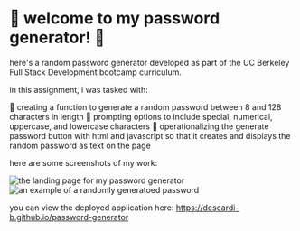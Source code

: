 # 🌸 welcome to my password generator! 🌸

here's a random password generator developed as part of the UC Berkeley Full Stack Development bootcamp curriculum.

in this assignment, i was tasked with:

🍓 creating a function to generate a random password between 8 and 128 characters in length
🍓 prompting options to include special, numerical, uppercase, and lowercase characters
🍓 operationalizing the generate password button with html and javascript so that it creates and displays the random password as text on the page

here are some screenshots of my work: 

<img src="assets/images/password-generator-img-1" alt="the landing page for my password generator">
<img src="assets/images/password-generator-img-2" alt="an example of a randomly generatoed password">

you can view the deployed application here: <a href=“https://descardi-b.github.io/password-generator/“>https://descardi-b.github.io/password-generator</a>
